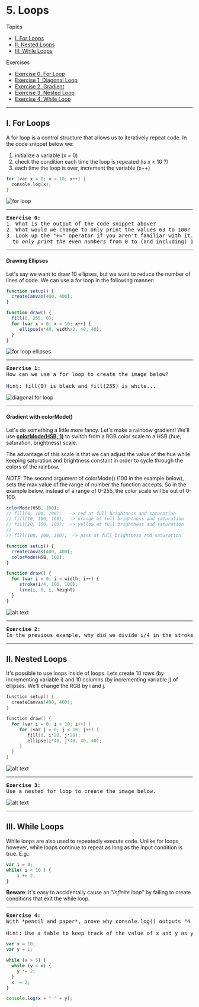 # 5. Loops

Topics
* [I. For Loops](#i-for-loops)
* [II. Nested Loops](#ii-nested-loops)
* [III. While Loops](#iii-while-loops)

Exercises
* [Exercise 0. For Loop](#ex0)
* [Exercise 1. Diagonal Loop](#ex1)
* [Exercise 2. Gradient](#ex2)
* [Exercise 3. Nested Loop](#ex3)
* [Exercise 4. While Loop](#ex4)
---

## I. For Loops
A for loop is a control structure that allows us to iteratively repeat code. In the code snippet below we:
1. initialize a variable (x = 0)
2. check the condition each time the loop is repeated (is x < 10 ?)
3. each time the loop is over, increment the variable (x++)

```c++
for (var x = 0; x < 10; x++) {
  console.log(x);
}
```

  ![for loop](images/forloop.png)

---

<a name="ex0"></a>
<pre>
<b>Exercise 0:</b>
1. What is the output of the code snippet above?
2. What would we change to only print the values 63 to 100?
3. Look up the "+=" operator if you aren't familiar with it. How can we use this operator
  to <em>only print the even numbers</em> from 0 to (and including) 100?
</pre>

---

#### Drawing Ellipses
Let's say we want to draw 10 ellipses, but we want to reduce the number of lines of code. We can use a for loop in the following manner:

```javascript
function setup() {
  createCanvas(400, 400);
}

function draw() {
  fill(0, 255, 0);
  for (var x = 0; x < 10; x++) {
     ellipse(x*40, width/2, 40, 40);
  }
}
```

  ![for loop ellipses](images/forellip2.png)

---

<a name="ex1"></a>
<pre>
<b>Exercise 1:</b>
How can we use a for loop to create the image below?

Hint: fill(0) is black and fill(255) is white...
</pre>

  ![diagonal for loop](images/hw0_loops1.png)

---

#### Gradient with colorMode()

Let's do something a little more fancy. Let's make a rainbow gradient! We'll use [**colorMode(HSB, 1)**](http://p5js.org/reference/#/p5/colorMode) to switch from a RGB color scale to a HSB (hue, saturation, brightness) scale.

The advantage of this scale is that we can adjust the value of the hue while keeping saturation and brightness constant in order to cycle through the colors of the rainbow.

*NOTE*: The second argument of colorMode() (100 in the example below), sets the max value of the range of number the function accepts. So in the example below, instead of a range of 0-255, the color scale will be out of 0-100.

```javascript
colorMode(HSB, 100);
// fill(0, 100, 100);   -> red at full brightness and saturation
// fill(10, 100, 100);  -> orange at full brightness and saturation
// fill(20, 100, 100);  -> yellow at full brightness and saturation
// ...
// fill(100, 100, 100);  -> pink at full brightness and saturation
```

```javascript
function setup() {
  createCanvas(400, 400);
  colorMode(HSB, 100);  
}

function draw() {
  for (var i = 0; i < width; i++) {
     stroke(i/4, 100, 100);
     line(i, 0, i, height)
  }
}
```

![alt text](rainbowgrad4.png)

---

<a name="ex2"></a>
<pre>
<b>Exercise 2:</b>
In the previous example, why did we divide i/4 in the stroke?
</pre>

---

## II. Nested Loops

It's possible to use loops inside of loops. Lets create 10 rows (by incrementing variable i) and 10 columns (by incrementing variable j) of ellipses. We'll change the RGB by i and j.

```c++
function setup() {
  createCanvas(400, 400);
}

function draw() {
  for (var i = 0; i < 10; i++) {
     for (var j = 0; j < 10; j++) {
        fill(0, i*20, j*20);
        ellipse(i*40, j*40, 40, 40);
     }
  }
}
```

![alt text](images/nested3.png)

---

<a name="ex3"></a>
<pre>
<b>Exercise 3:</b>
Use a nested for loop to create the image below.
</pre>

  ![alt text](images/exercise1.png)

---

## III. While Loops

While loops are also used to repeatedly execute code. Unlike for loops, however, while loops continue to repeat as long as the input condition is true. E.g.:

```javascript
var i = 0;
while( i < 10 ) {
    i += 2;
}
```
**Beware**: It's easy to accidentally cause an *"infinite loop"* by failing to create conditions that exit the while loop.

---

<a name="ex4"></a>
<pre>
<b>Exercise 4:</b>
With *pencil and paper*, prove why console.log() outputs "4 16"

Hint: Use a table to keep track of the value of x and y as you step through the program.
</pre>

```javascript
var x = 10;
var y = 1;

while (x > 5) {
  while (y < x) {
    y *= 2;
  }
  x -= 2;
}

console.log(x + " " + y);
```
